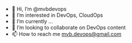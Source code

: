 - 👋 Hi, I’m @mvbdevops
- 👀 I’m interested in DevOps, CloudOps 
- 🌱 I’m currently ...
- 💞️ I’m looking to collaborate on DevOps content
- 📫 How to reach me mvb.devops@gmail.com

<!---
mvbdevops/mvbdevops is a ✨ special ✨ repository because its `README.md` (this file) appears on your GitHub profile.
You can click the Preview link to take a look at your changes.
--->
